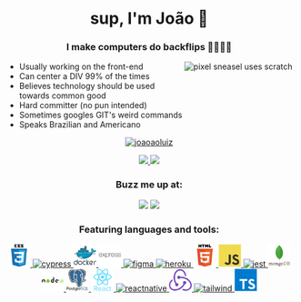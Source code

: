 
<p align="left">
<h1 align="center">sup, I'm João 👋</h1>
<h3 align="center">I make computers do backflips 🏄🏾‍♂️💫</h3>
</p>
<img align="right"  alt="pixel sneasel uses scratch" height="125" src="https://64.media.tumblr.com/090afb09dd31ca55115d2a9f048d7bf0/tumblr_n54t6mXMav1s3bc1no1_250.gif">

<ul>
  <li>Usually working on the front-end</li>
  <li>Can center a DIV 99% of the times</li>
  <li>Believes technology should be used towards common good</li>
  <li>Hard committer (no pun intended)</li>
  <li>Sometimes googles GIT's weird commands</li>
  <li>Speaks Brazilian and Americano</li>
</ul>


<p align="center"> <a href="https://github.com/ryo-ma/github-profile-trophy"><img src="https://github-profile-trophy.vercel.app/?username=joaoaoluiz&theme=dark_lover&no-frame=true&margin-w=15" alt="joaoaoluiz" /></a> </p>

<div align="center">
  <a href="https://github.com/joaoaoluiz">
  <img height="165em" src="https://github-readme-stats-git-masterrstaa-rickstaa.vercel.app/api?username=joaoaoluiz&show_icons=true&theme=dracula&include_all_commits=true&count_private=true&bg_color=00000000"/>
  <img height="165em" src="https://github-readme-stats-git-masterrstaa-rickstaa.vercel.app/api/top-langs/?username=joaoaoluiz&layout=compact&langs_count=7&theme=dracula&bg_color=00000000"/>
  </a>
</div>



<h3 align="center">Buzz me up at:</h3>
<p align="center">
<a href="https://www.linkedin.com/in/joaoaoluiz/" target="_blank"><img src="https://img.shields.io/badge/-LinkedIn-C76C8F?style=for-the-badge&logo=linkedin&logoColor=white" target="_blank"></a>
<a href = "mailto:joaoaoluiz@protonmail.com"><img src="https://img.shields.io/badge/Email-C76C8F?style=for-the-badge&logo=protonmail&logoColor=white" target=" _blank"></a>
</p>


<h3  align="center">Featuring languages and tools:</h3>
<p  align="center"> <a href="https://www.w3schools.com/css/" target="_blank" rel="noreferrer"> <img src="https://raw.githubusercontent.com/devicons/devicon/master/icons/css3/css3-original-wordmark.svg" alt="css3" width="40" height="40"/> </a> <a href="https://www.cypress.io" target="_blank" rel="noreferrer"> <img src="https://raw.githubusercontent.com/simple-icons/simple-icons/6e46ec1fc23b60c8fd0d2f2ff46db82e16dbd75f/icons/cypress.svg" alt="cypress" width="40" height="40"/> </a> <a href="https://www.docker.com/" target="_blank" rel="noreferrer"> <img src="https://raw.githubusercontent.com/devicons/devicon/master/icons/docker/docker-original-wordmark.svg" alt="docker" width="40" height="40"/> </a> <a href="https://expressjs.com" target="_blank" rel="noreferrer"> <img src="https://raw.githubusercontent.com/devicons/devicon/master/icons/express/express-original-wordmark.svg" alt="express" width="40" height="40"/> </a> <a href="https://www.figma.com/" target="_blank" rel="noreferrer"> <img src="https://www.vectorlogo.zone/logos/figma/figma-icon.svg" alt="figma" width="40" height="40"/> </a> <a href="https://heroku.com" target="_blank" rel="noreferrer"> <img src="https://www.vectorlogo.zone/logos/heroku/heroku-icon.svg" alt="heroku" width="40" height="40"/> </a> <a href="https://www.w3.org/html/" target="_blank" rel="noreferrer"> <img src="https://raw.githubusercontent.com/devicons/devicon/master/icons/html5/html5-original-wordmark.svg" alt="html5" width="40" height="40"/> </a> <a href="https://developer.mozilla.org/en-US/docs/Web/JavaScript" target="_blank" rel="noreferrer"> <img src="https://raw.githubusercontent.com/devicons/devicon/master/icons/javascript/javascript-original.svg" alt="javascript" width="40" height="40"/> </a> <a href="https://jestjs.io" target="_blank" rel="noreferrer"> <img src="https://www.vectorlogo.zone/logos/jestjsio/jestjsio-icon.svg" alt="jest" width="40" height="40"/> </a> <a href="https://www.mongodb.com/" target="_blank" rel="noreferrer"> <img src="https://raw.githubusercontent.com/devicons/devicon/master/icons/mongodb/mongodb-original-wordmark.svg" alt="mongodb" width="40" height="40"/> </a> <a href="https://nodejs.org" target="_blank" rel="noreferrer"> <img src="https://raw.githubusercontent.com/devicons/devicon/master/icons/nodejs/nodejs-original-wordmark.svg" alt="nodejs" width="40" height="40"/> </a> <a href="https://www.postgresql.org" target="_blank" rel="noreferrer"> <img src="https://raw.githubusercontent.com/devicons/devicon/master/icons/postgresql/postgresql-original-wordmark.svg" alt="postgresql" width="40" height="40"/> </a> <a href="https://reactjs.org/" target="_blank" rel="noreferrer"> <img src="https://raw.githubusercontent.com/devicons/devicon/master/icons/react/react-original-wordmark.svg" alt="react" width="40" height="40"/> </a> <a href="https://reactnative.dev/" target="_blank" rel="noreferrer"> <img src="https://reactnative.dev/img/header_logo.svg" alt="reactnative" width="40" height="40"/> </a> <a href="https://redux.js.org" target="_blank" rel="noreferrer"> <img src="https://raw.githubusercontent.com/devicons/devicon/master/icons/redux/redux-original.svg" alt="redux" width="40" height="40"/> </a> <a href="https://tailwindcss.com/" target="_blank" rel="noreferrer"> <img src="https://www.vectorlogo.zone/logos/tailwindcss/tailwindcss-icon.svg" alt="tailwind" width="40" height="40"/> </a> <a href="https://www.typescriptlang.org/" target="_blank" rel="noreferrer"> <img src="https://raw.githubusercontent.com/devicons/devicon/master/icons/typescript/typescript-original.svg" alt="typescript" width="40" height="40"/> </a> </p>


